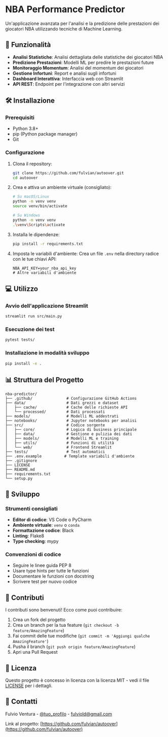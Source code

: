 # NBA Performance Predictor

Un'applicazione avanzata per l'analisi e la predizione delle prestazioni dei giocatori NBA utilizzando tecniche di Machine Learning.

## 🚀 Funzionalità

- **Analisi Statistiche**: Analisi dettagliata delle statistiche dei giocatori NBA
- **Predizione Prestazioni**: Modelli ML per predire le prestazioni future
- **Monitoraggio Momentum**: Analisi del momentum dei giocatori
- **Gestione Infortuni**: Report e analisi sugli infortuni
- **Dashboard Interattiva**: Interfaccia web con Streamlit
- **API REST**: Endpoint per l'integrazione con altri servizi

## 🛠️ Installazione

### Prerequisiti

- Python 3.8+
- pip (Python package manager)
- Git

### Configurazione

1. Clona il repository:
   ```bash
   git clone https://github.com/fulvian/autoover.git
   cd autoover
   ```

2. Crea e attiva un ambiente virtuale (consigliato):
   ```bash
   # Su macOS/Linux
   python -m venv venv
   source venv/bin/activate
   
   # Su Windows
   python -m venv venv
   .\venv\Scripts\activate
   ```

3. Installa le dipendenze:
   ```bash
   pip install -r requirements.txt
   ```

4. Imposta le variabili d'ambiente:
   Crea un file `.env` nella directory radice con le tue chiavi API:
   ```
   NBA_API_KEY=your_nba_api_key
   # Altre variabili d'ambiente
   ```

## 💻 Utilizzo

### Avvio dell'applicazione Streamlit

```bash
streamlit run src/main.py
```

### Esecuzione dei test

```bash
pytest tests/
```

### Installazione in modalità sviluppo

```bash
pip install -e .
```

## 📊 Struttura del Progetto

```
nba-predictor/
├── .github/               # Configurazione GitHub Actions
├── data/                  # Dati grezzi e dataset
│   ├── cache/             # Cache delle richieste API
│   └── processed/         # Dati processati
├── models/                # Modelli ML addestrati
├── notebooks/             # Jupyter notebooks per analisi
├── src/                   # Codice sorgente
│   ├── core/              # Logica di business principale
│   ├── data/              # Gestione e pulizia dei dati
│   ├── models/            # Modelli ML e training
│   ├── utils/             # Funzioni di utilità
│   └── web/               # Frontend Streamlit
├── tests/                 # Test automatici
├── .env.example          # Template variabili d'ambiente
├── .gitignore
├── LICENSE
├── README.md
├── requirements.txt
└── setup.py
```

## 🔧 Sviluppo

### Strumenti consigliati

- **Editor di codice**: VS Code o PyCharm
- **Ambiente virtuale**: `venv` o `conda`
- **Formattazione codice**: Black
- **Linting**: Flake8
- **Type checking**: mypy

### Convenzioni di codice

- Seguire le linee guida PEP 8
- Usare type hints per tutte le funzioni
- Documentare le funzioni con docstring
- Scrivere test per nuovo codice

## 🤝 Contributi

I contributi sono benvenuti! Ecco come puoi contribuire:

1. Crea un fork del progetto
2. Crea un branch per la tua feature (`git checkout -b feature/AmazingFeature`)
3. Fai commit delle tue modifiche (`git commit -m 'Aggiungi qualche AmazingFeature'`)
4. Pusha il branch (`git push origin feature/AmazingFeature`)
5. Apri una Pull Request

## 📄 Licenza

Questo progetto è concesso in licenza con la licenza MIT - vedi il file [LICENSE](LICENSE) per i dettagli.

## 📧 Contatti

Fulvio Ventura - [@tuo_profilo](https://twitter.com/tuo_profilo) - fulviold@gmail.com

Link al progetto: [https://github.com/fulvian/autoover](https://github.com/fulvian/autoover)

